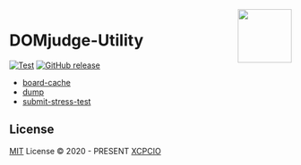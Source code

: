 <img align="right" width="96px" src="./assets/python3_logo.png">

# DOMjudge-Utility

[![Test][test-ci-badge]][test-ci]
[![GitHub release][gh-release-badge]][gh-release]

* [board-cache](./board-cache/)
* [dump](./dump)
* [submit-stress-test](./submit-stress-test)

## License

[MIT](./LICENSE) License © 2020 - PRESENT [XCPCIO][xcpcio]

[xcpcio]: https://github.com/XCPCIO
[test-ci-badge]: https://github.com/XCPCIO/domjudge-utility/workflows/Test/badge.svg
[test-ci]: https://github.com/XCPCIO/domjudge-utility/actions/workflows/test.yml
[gh-release-badge]: https://img.shields.io/github/release/XCPCIO/domjudge-utility.svg
[gh-release]: https://GitHub.com/XCPCIO/domjudge-utility/releases/
